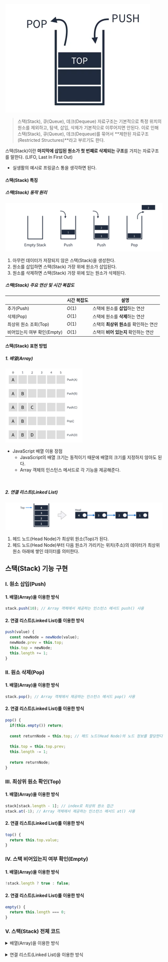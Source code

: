 ![스택 배경 이미지](/assets/images/data_structor/stack/stack_thumbnail.webp)

> 스택(Stack), 큐(Queue), 데크(Dequeue) 자료구조는 기본적으로 특정 위치의 원소를 제외하고, 탐색, 삽입, 삭제가 기본적으로 이루어지면 안된다. 이로 인해 스택(Stack), 큐(Queue), 데크(Dequeue)를 묶어서 **제한된 자료구조(Restricted Structures)**라고 부르기도 한다.

스택(Stack)이란 **마지막에 삽입된 원소가 첫 번째로 삭제되는 구조**를 가지는 자료구조를 말한다. (LIFO, Last In First Out)

- 실생활의 예시로 프링글스 통을 생각하면 된다.

#### 스택(Stack) 특징

##### 스택(Stack) 동작 원리

![스택 동작 원리](/assets/images/data_structor/stack/stack_works.webp)

1. 아무런 데이터가 저장되지 않은 스택(Stack)을 생성한다.
2. 원소를 삽입하면 스택(Stack) 가장 위에 원소가 삽입된다.
3. 원소를 삭제하면 스택(Stack) 가장 위에 있는 원소가 삭제된다.

##### 스택(Stack) 주요 연산 및 시간 복잡도

|                             | 시간 복잡도 | 설명                                   |
| --------------------------- | ----------- | -------------------------------------- |
| 추가(Push)                  | $O(1)$      | 스택에 원소를 **삽입**하는 연산        |
| 삭제(Pop)                   | $O(1)$      | 스택에 원소를 **삭제**하는 연산        |
| 최상위 원소 조회(Top)       | $O(1)$      | 스택의 **최상위 원소**를 확인하는 연산 |
| 비어있는지 여부 확인(Empty) | $O(1)$      | 스택이 **비어 있는지** 확인하는 연산   |

#### 스택(Stack) 표현 방법

##### 1. 배열(Array)

<img src="/assets/images/data_structor/stack/stack_array.webp" alt="스택 배열 표현" width="248px" />

- JavaScript 배열 이용 장점
  - JavaScript의 배열 크기는 동적이기 때문에 배열의 크기를 지정하지 않아도 된다.
  - Array 객체의 인스턴스 메서드로 각 기능을 제공해준다.

<br />

##### 2. 연결 리스트(Linked List)

![연결 리스트를 이용한 방법](/assets/images/data_structor/stack/stack_linked_list.webp)

1. 헤드 노드(Head Node)가 최상위 원소(Top)가 된다.
2. 헤드 노드(Head Node)부터 다음 원소가 가리키는 위치(주소)의 데이터가 최상위 원소 아래에 쌓인 데이터를 의미한다.

## 스택(Stack) 기능 구현

### I. 원소 삽입(Push)

#### 1. 배열(Array)을 이용한 방식

```jsx
stack.push(10); // Array 객체에서 제공하는 인스턴스 메서드 push() 사용
```

#### 2. 연결 리스트(Linked List)를 이용한 방식

```jsx
push(value) {
  const newNode = newNode(value);
  newNode.prev = this.top;
  this.top = newNode;
  this.length += 1;
}
```

### II. 원소 삭제(Pop)

#### 1. 배열(Array)을 이용한 방식

```jsx
stack.pop(); // Array 객체에서 제공하는 인스턴스 메서드 pop() 사용
```

#### 2. 연결 리스트(Linked List)를 이용한 방식

```jsx
pop() {
  if(this.empty()) return;

  const returnNode = this.top; // 헤드 노드(Head Node)의 노드 정보를 할당한다.

  this.top = this.top.prev;
  this.length -= 1;

  return returnNode;
}
```

### III. 최상위 원소 확인(Top)

#### 1. 배열(Array)을 이용한 방식

```jsx
stack[stack.length - 1]; // index로 최상위 원소 접근
stack.at(-1); // Array 객체에서 제공하는 인스턴스 메서드 at() 사용
```

#### 2. 연결 리스트(Linked List)를 이용한 방식

```jsx
top() {
  return this.top.value;
}
```

### IV. 스택 비어있는지 여부 확인(Empty)

#### 1. 배열(Array)을 이용한 방식

```jsx
!stack.length ? true : false;
```

#### 2. 연결 리스트(Linked List)를 이용한 방식

```jsx
empty() {
  return this.length === 0;
}
```

### V. 스택(Stack) 전체 코드

<details>
<summary>배열(Array)을 이용한 방식</summary>

```jsx
const stack = []; // 스택 생성

// 1. 스택 원소 삽입(Push)
stack.push(1);
stack.push(2);
stack.push(3);
stack.push(4);
stack.push(5);

// 2. 스택 최상위 원소 확인(Top)
console.log(stack[stack.length - 1]);

// 3. 스택 비어있는지 여부 확인(Empty)
stack.length ? console.log(false) : console.log(true);

// 4. 스택 원소 삭제(Pop)
console.log("스택(Stack) 원소 삭제 이전:", stack);
const value = stack.pop();
console.log("스택(Stack) 원소 삭제 이후:", stack, "삭제한 원소:", value);
```

</details>

<br />

<details>
<summary>연결 리스트(Linked List)을 이용한 방식</summary>

```jsx
class Node {
  constructor(value) {
    this.value = value;
    this.prev = null;
  }
}

class LinkedListStack {
  constructor() {
    this.top = null;
    this.lenght = 0;
  }

  // 스택 원소 삽입
  push(value) {
    if (this.isEmpty()) return; // 예외 처리

    const newNode = newNode(value); // 새로운 노드 삽입
    newNode.next = this.top;
    this.top = newNode;
    this.lenght += 1;
  }

  // 스택 원소 삭제
  pop() {
    if (this.isEmpty()) return;

    const returnValue = this.top.value;
    this.top = this.top.next;
    this.length -= 1;
    return returnValue;
  }

  // 스택 최상위 원소 확인
  top() {
    return this.top.value;
  }

  // 스택이 비어있는지 여부
  isEmpty() {
    return this.length === 0;
  }
}
```

</details>
